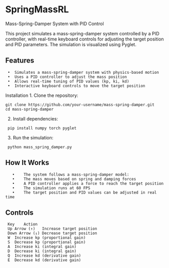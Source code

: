# SpringMassRL

Mass-Spring-Damper System with PID Control

This project simulates a mass-spring-damper system controlled by a PID controller, with real-time keyboard controls for adjusting the target position and PID parameters. The simulation is visualized using Pyglet.

## Features
	 •	Simulates a mass-spring-damper system with physics-based motion
	 •	Uses a PID controller to adjust the mass position
	 •	Allows real-time tuning of PID values (kp, ki, kd)
	 •	Interactive keyboard controls to move the target position

Installation
	1.	Clone the repository:

    git clone https://github.com/your-username/mass-spring-damper.git
    cd mass-spring-damper


  2.	Install dependencies:

     pip install numpy torch pyglet


  3.	Run the simulation:

     python mass_spring_damper.py



## How It Works
	   •	The system follows a mass-spring-damper model:
	   •	The mass moves based on spring and damping forces
	   •	A PID controller applies a force to reach the target position
	   •	The simulation runs at 60 FPS
	   •	The target position and PID values can be adjusted in real time

## Controls

     Key	Action
     Up Arrow (↑)	Increase target position
     Down Arrow (↓)	Decrease target position
     W	Increase kp (proportional gain)
     S	Decrease kp (proportional gain)
     A	Increase ki (integral gain)
     D	Decrease ki (integral gain)
     Q	Increase kd (derivative gain)
     E	Decrease kd (derivative gain)

